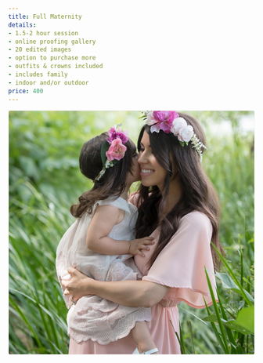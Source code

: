 ```yaml
---
title: Full Maternity
details:
- 1.5-2 hour session
- online proofing gallery
- 20 edited images
- option to purchase more
- outfits & crowns included
- includes family
- indoor and/or outdoor
price: 400
---
```

![Full Maternity.](../../assets/fullMaternity.png)
